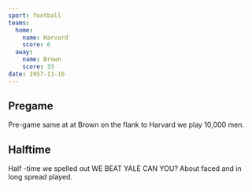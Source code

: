 ```yaml
---
sport: football
teams:
  home:
    name: Harvard
    score: 6
  away:
    name: Brown
    score: 33
date: 1957-11-16
---
```


## Pregame

Pre-game same at at Brown on the flank to Harvard we play 10,000 men.

## Halftime

Half -time we spelled out WE BEAT YALE CAN YOU? About faced and in long spread played.
